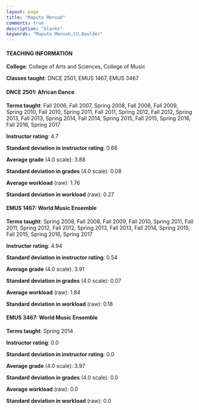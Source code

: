 ```yaml
---
layout: page
title: "Maputo Mensah" 
comments: true
description: "blanks"
keywords: "Maputo Mensah,CU,Boulder"
---
```

<head>
<script src="https://ajax.googleapis.com/ajax/libs/jquery/2.1.3/jquery.min.js"></script>
<script src="https://dl.dropboxusercontent.com/s/pc42nxpaw1ea4o9/highcharts.js?dl=0"></script>
<!-- <script src="../assets/js/highcharts.js"></script> -->
<style type="text/css">@font-face {
	font-family: "Bebas Neue";
	src: url(https://www.filehosting.org/file/details/544349/BebasNeue Regular.otf) format("opentype");
	}
	h1.Bebas { 
		font-family: "Bebas Neue", Verdana, Tahoma;
	}
</style>
</head>
	   
#### TEACHING INFORMATION

**College**: College of Arts and Sciences, College of Music

**Classes taught**: DNCE 2501, EMUS 1467, EMUS 3467

#### DNCE 2501: African Dance

**Terms taught**: Fall 2006, Fall 2007, Spring 2008, Fall 2008, Fall 2009, Spring 2010, Fall 2010, Spring 2011, Fall 2011, Spring 2012, Fall 2012, Spring 2013, Fall 2013, Spring 2014, Fall 2014, Spring 2015, Fall 2015, Spring 2016, Fall 2016, Spring 2017

**Instructor rating**: 4.7

**Standard deviation in instructor rating**: 0.66

**Average grade** (4.0 scale): 3.88

**Standard deviation in grades** (4.0 scale): 0.08

**Average workload** (raw): 1.76

**Standard deviation in workload** (raw): 0.27

#### EMUS 1467: World Music Ensemble

**Terms taught**: Spring 2008, Fall 2008, Fall 2009, Fall 2010, Spring 2011, Fall 2011, Spring 2012, Fall 2012, Spring 2013, Fall 2013, Fall 2014, Spring 2015, Fall 2015, Spring 2016, Spring 2017

**Instructor rating**: 4.94

**Standard deviation in instructor rating**: 0.54

**Average grade** (4.0 scale): 3.91

**Standard deviation in grades** (4.0 scale): 0.07

**Average workload** (raw): 1.84

**Standard deviation in workload** (raw): 0.18

#### EMUS 3467: World Music Ensemble

**Terms taught**: Spring 2014

**Instructor rating**: 0.0

**Standard deviation in instructor rating**: 0.0

**Average grade** (4.0 scale): 3.97

**Standard deviation in grades** (4.0 scale): 0.0

**Average workload** (raw): 0.0

**Standard deviation in workload** (raw): 0.0

